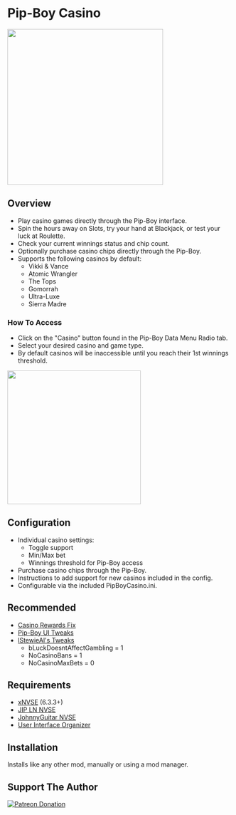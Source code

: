 # Pip-Boy Casino
<p align="left">
    <img height="350px" src="https://staticdelivery.nexusmods.com/mods/130/images/89271/89271-1727824561-972979294.png">
</p>

## Overview
- Play casino games directly through the Pip-Boy interface.
- Spin the hours away on Slots, try your hand at Blackjack, or test your luck at Roulette.
- Check your current winnings status and chip count.
- Optionally purchase casino chips directly through the Pip-Boy.
- Supports the following casinos by default:
  - Vikki & Vance
  - Atomic Wrangler
  - The Tops
  - Gomorrah
  - Ultra-Luxe
  - Sierra Madre

### How To Access
- Click on the "Casino" button found in the Pip-Boy Data Menu Radio tab.
- Select your desired casino and game type.
- By default casinos will be inaccessible until you reach their 1st winnings threshold.
<p align="left">
    <img height="300px" src="https://i.imgur.com/dsIYQKy.png">
</p>

## Configuration
- Individual casino settings:
  - Toggle support
  - Min/Max bet
  - Winnings threshold for Pip-Boy access
- Purchase casino chips through the Pip-Boy.
- Instructions to add support for new casinos included in the config.
- Configurable via the included PipBoyCasino.ini.

## Recommended
 - [Casino Rewards Fix](https://www.nexusmods.com/newvegas/mods/89252)
 - [Pip-Boy UI Tweaks](https://www.nexusmods.com/newvegas/mods/85343)
 - [lStewieAl's Tweaks](https://www.nexusmods.com/newvegas/mods/66347)
   - bLuckDoesntAffectGambling = 1
   - NoCasinoBans = 1
   - NoCasinoMaxBets = 0

## Requirements
- [xNVSE](https://www.nexusmods.com/newvegas/mods/67883) (6.3.3+)
- [JIP LN NVSE](https://www.nexusmods.com/newvegas/mods/58277)
- [JohnnyGuitar NVSE](https://www.nexusmods.com/newvegas/mods/66927)
- [User Interface Organizer](https://www.nexusmods.com/newvegas/mods/57174)

## Installation
Installs like any other mod, manually or using a mod manager.

## Support The Author
[![Patreon Donation](https://i.imgur.com/TnQwVb6.png)](https://www.patreon.com/stentorious)